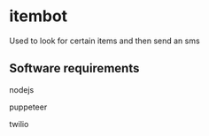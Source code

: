 # itembot
Used to look for certain items and then send an sms

## Software requirements

nodejs

puppeteer

twilio
